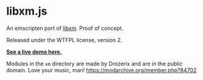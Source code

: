 libxm.js
========

An emscripten port of [libxm](https://github.com/Artefact2/libxm). Proof of concept.

Released under the WTFPL license, version 2.

**[See a live demo here.](https://artefact2.github.io/libxm.js/)**

Modules in the `xm` directory are made by Drozerix and are in the
public domain. Love your music, man!
<https://modarchive.org/member.php?84702>